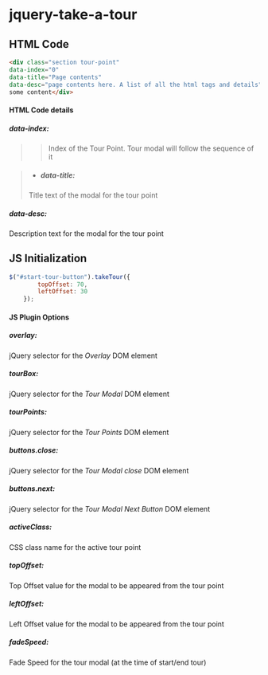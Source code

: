 # jquery-take-a-tour


## HTML Code
```html
<div class="section tour-point" 
data-index="0" 
data-title="Page contents" 
data-desc="page contents here. A list of all the html tags and details">
some content</div>
```

#### HTML Code details
##### data-index: 
> > Index of the Tour Point. Tour modal will follow the sequence of it

> * ##### data-title: 
> Title text of the modal for the tour point

##### data-desc: 
Description text for the modal for the tour point

## JS Initialization
```javascript
$("#start-tour-button").takeTour({
        topOffset: 70,
        leftOffset: 30
    });
```

#### JS Plugin Options
##### overlay: 
jQuery selector for the _Overlay_ DOM element

##### tourBox: 
jQuery selector for the _Tour Modal_ DOM element

##### tourPoints: 
jQuery selector for the _Tour Points_ DOM element

##### buttons.close: 
jQuery selector for the _Tour Modal close_ DOM element

##### buttons.next: 
jQuery selector for the _Tour Modal Next Button_ DOM element

##### activeClass: 
CSS class name for the active tour point

##### topOffset: 
Top Offset value for the modal to be appeared from the tour point

##### leftOffset: 
Left Offset value for the modal to be appeared from the tour point

##### fadeSpeed: 
Fade Speed for the tour modal (at the time of start/end tour)
